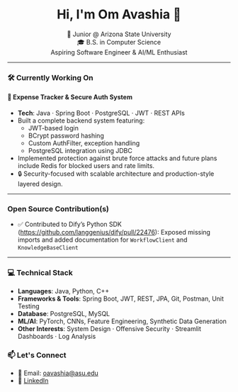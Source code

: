 <h1 align="center">Hi, I'm Om Avashia 👋</h1>

<p align="center">
  🚀 Junior @ Arizona State University <br/>
  🎓 B.S. in Computer Science  <br/>
  Aspiring Software Engineer & AI/ML Enthusiast <br/>
</p>

---

### 🛠️ Currently Working On

#### 💸 Expense Tracker & Secure Auth System
- **Tech**: Java · Spring Boot · PostgreSQL · JWT · REST APIs
- Built a complete backend system featuring:
  - JWT-based login
  - BCrypt password hashing
  - Custom AuthFilter, exception handling
  - PostgreSQL integration using JDBC
- Implemented protection against brute force attacks and future plans include Redis for blocked users and rate limits.
- 🔒 Security-focused with scalable architecture and production-style layered design.

---
### Open Source Contribution(s)
- ✅ Contributed to Dify’s Python SDK (https://github.com/langgenius/dify/pull/22476): Exposed missing imports and added documentation for `WorkflowClient` and `KnowledgeBaseClient`


---

### 💻 Technical Stack

- **Languages**: Java, Python, C++
- **Frameworks & Tools**: Spring Boot, JWT, REST, JPA, Git, Postman, Unit Testing
- **Database**: PostgreSQL, MySQL
- **ML/AI**: PyTorch, CNNs, Feature Engineering, Synthetic Data Generation
- **Other Interests**: System Design · Offensive Security · Streamlit Dashboards · Log Analysis

### 📫 Let's Connect

- 📧 Email: [oavashia@asu.edu](mailto:oavashia@asu.edu)
- 💼 [LinkedIn](https://linkedin.com/in/omavashia)
